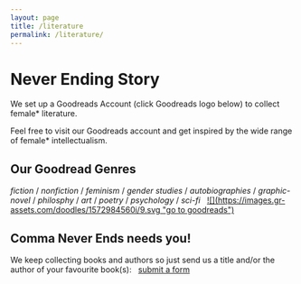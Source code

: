 ```yaml
---
layout: page
title: /literature
permalink: /literature/
---
```


<h1>Never Ending Story</h1>
We set up a Goodreads Account (click Goodreads logo below) to collect female* literature. 

Feel free to visit our Goodreads account and get inspired by the wide range of female* intellectualism. 
&nbsp;
&nbsp;
<h2>Our Goodread Genres</h2>
<em>fiction</em> / <em>nonfiction</em> / <em>feminism</em> / <em>gender studies</em> / <em>autobiographies</em> / <em>graphic-novel</em> / <em>philosphy</em> / <em>art</em> / <em>poetry</em> / <em>psychology</em> / <em>sci-fi</em>
&nbsp;
<a href="https://www.goodreads.com/user/show/104617976-commaneverends" target="_blank">![](https://images.gr-assets.com/doodles/1572984560i/9.svg "go to goodreads")</a>

<h2>Comma Never Ends needs you!</h2>            
We keep collecting books and authors so just send us a title and/or the author of your favourite book(s): 
&nbsp;
<a href="https://airtable.com/shreaQ9jTsWLpJSXK" target="_blank">submit a form</a>
